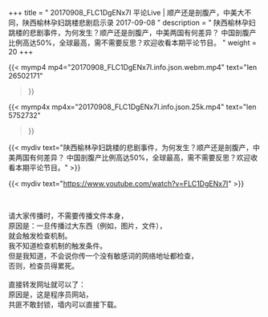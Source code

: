 +++
title = " 20170908_FLC1DgENx7I 平论Live | 顺产还是剖腹产，中美大不同，陕西榆林孕妇跳楼悲剧启示录 2017-09-08 "
description = " 陕西榆林孕妇跳楼的悲剧事件，为何发生？顺产还是剖腹产，中美两国有何差异？ 中国剖腹产比例高达50%，全球最高，需不需要反思？欢迎收看本期平论节目。 "
weight = 20
+++

{{< mymp4 mp4="20170908_FLC1DgENx7I.info.json.webm.mp4" 
text="len 26502171"
>}}

{{< mymp4x  mp4x="20170908_FLC1DgENx7I.info.json.25k.mp4"
text="len 5752732"
>}}


{{< mydiv text="陕西榆林孕妇跳楼的悲剧事件，为何发生？顺产还是剖腹产，中美两国有何差异？ 中国剖腹产比例高达50%，全球最高，需不需要反思？欢迎收看本期平论节目。" >}}
<br>

{{< mydiv text="https://www.youtube.com/watch?v=FLC1DgENx7I" >}}


<br>

请大家传播时，不需要传播文件本身，<br>
原因是：一旦传播过大东西（例如，图片，文件），<br>
就会触发检查机制。<br>
我不知道检查机制的触发条件。<br>
但是我知道，不会说你传一个没有敏感词的网络地址都检查，<br>
否则，检查员得累死。<br><br>
直接转发网址就可以了：<br>
原因是，这是程序员网站，<br>
共匪不敢封锁，墙内可以直接下载。


